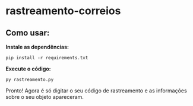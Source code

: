 # rastreamento-correios

## Como usar:

**Instale as dependências:**
```
pip install -r requirements.txt
```

**Execute o código:**
```
py rastreamento.py
```

Pronto! Agora é só digitar o seu código de rastreamento e as informações sobre o seu objeto apareceram.
